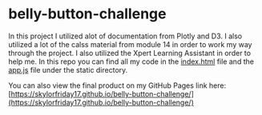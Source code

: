 # belly-button-challenge

In this project I utilized alot of documentation from Plotly and D3. I also utilized a lot of the calss material from module 14 in order to work my way through the project. I also utilized the Xpert Learning Assistant in order to help me. In this repo you can find all my code in the [index.html](index.html) file and the [app.js](static/js/app.js) file under the static directory.

You can also view the final product on my GitHub Pages link here:
[https://skylorfriday17.github.io/belly-button-challenge/](https://skylorfriday17.github.io/belly-button-challenge/)